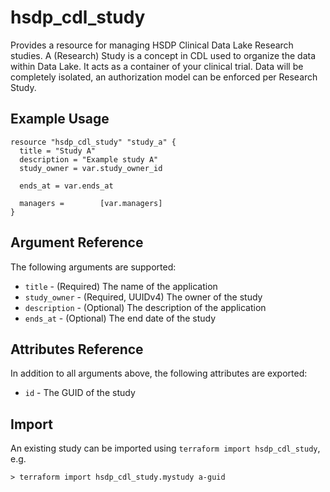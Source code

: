 # hsdp_cdl_study

Provides a resource for managing HSDP Clinical Data Lake Research studies.
A (Research) Study is a concept in CDL used to organize the data within Data Lake. 
It acts as a container of your clinical trial. Data will be completely isolated,
an authorization model can be enforced per Research Study.

## Example Usage

```hcl
resource "hsdp_cdl_study" "study_a" {
  title = "Study A"
  description = "Example study A"
  study_owner = var.study_owner_id
          
  ends_at = var.ends_at
  
  managers =        [var.managers]
} 
```

## Argument Reference

The following arguments are supported:

* `title` - (Required) The name of the application
* `study_owner` - (Required, UUIDv4) The owner of the study
* `description` - (Optional) The description of the application
* `ends_at` - (Optional) The end date of the study

## Attributes Reference

In addition to all arguments above, the following attributes are exported:

* `id` - The GUID of the study

## Import

An existing study can be imported using `terraform import hsdp_cdl_study`, e.g.

```shell
> terraform import hsdp_cdl_study.mystudy a-guid
```

